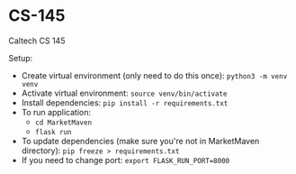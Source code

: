 # CS-145
Caltech CS 145

Setup:
- Create virtual environment (only need to do this once): `python3 -m venv venv`
- Activate virtual environment: `source venv/bin/activate`
- Install dependencies: `pip install -r requirements.txt`
- To run application:
    - `cd MarketMaven`
    - `flask run`
- To update dependencies (make sure you're not in MarketMaven directory): `pip freeze > requirements.txt`
- If you need to change port: `export FLASK_RUN_PORT=8000`
